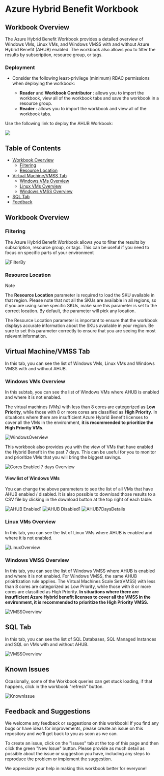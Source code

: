 
# Azure Hybrid Benefit Workbook

## Workbook Overview

The Azure Hybrid Benefit Workbook provides a detailed overview of Windows VMs, Linux VMs, and Windows VMSS with and without Azure Hybrid Benefit (AHUB) enabled. The workbook also allows you to filter the results by subscription, resource group, or tags.

### Deployment
* Consider the following least-privilege (minimum) RBAC permissions when deploying the workbook:

  * **Reader** and **Workbook Contributor** : allows you to import the workbook, view all of the workbook tabs and save the workbook in a resource group.
  * **Reader** : allows you to import the workbook and view all of the workbook tabs.

Use the following link to deploy the AHUB Workbook:

   <a href="https://portal.azure.com/#create/Microsoft.Template/uri/https%3A%2F%2Fraw.githubusercontent.com%2Farthurclares%2FAzureHybridBenefitWorkbook%2Fmain%2Fworkbook%2Fazuredeploy.json" target="_blank"><img src="https://aka.ms/deploytoazurebutton"/></a>
    

    
## Table of Contents
- [Workbook Overview](#workbook-overview)
  - [Filtering](#filtering)
  - [Resource Location](#resource-location)
- [Virtual Machine/VMSS Tab](#virtual-machinevmss-tab)
  - [Windows VMs Overview](#windows-vms-overview)
  - [Linux VMs Overview](#linux-vms-overview)
  - [Windows VMSS Overview](#windows-vmss-overview)
- [SQL Tab](#sql-tab)
- [Feedback](#feedback)

## Workbook Overview

### Filtering

The Azure Hybrid Benefit Workbook allows you to filter the results by subscription, resource group, or tags. This can be useful if you need to focus on specific parts of your environment

 ![FilterBy](https://github.com/arthurclares/AzureHybridBenefitWorkbook/raw/main/images/FilterBy.png)

### Resource Location
> [!NOTE]
>The **Resource Location** parameter is required to load the SKU available in that region. Please note that not all the SKUs are available in all regions, so if you are using some specific SKUs, make sure this parameter is set to the correct location.
By default, the parameter will pick any location.

The Resource Location parameter is important to ensure that the workbook displays accurate information about the SKUs available in your region. Be sure to set this parameter correctly to ensure that you are seeing the most relevant information.

## Virtual Machine/VMSS Tab

In this tab, you can see the list of Windows VMs, Linux VMs and Windows VMSS with and without AHUB.


### Windows VMs Overview

In this subtab, you can see the list of Windows VMs where AHUB is enabled and where it is not enabled. 

The virtual machines (VMs) with less than 8 cores are categorized as **Low Priority**, while those with 8 or more cores are classified as **High Priority**. In situations where there are insufficient Azure Hybrid Benefit licenses to cover all the VMs in the environment, **it is recommended to prioritize the High Priority VMs**.

![WindowsOverview](https://github.com/arthurclares/AzureHybridBenefitWorkbook/raw/main/images/WindowsOverview.jpg)


This workbook also provides you with the view of VMs that have enabled the Hybrid Benefit in the past 7 days. This can be useful for you to monitor and prioritize VMs that you will bring the biggest savings.

![Cores Enabled 7 days Overview](https://github.com/arthurclares/AzureHybridBenefitWorkbook/raw/main/images/Cores%20Enabled%207%20days.jpg)

#### View list of Windows VMs 

You can change the above parameters to see the list of all VMs that have AHUB enabled / disabled. It is also possible to download those results to a CSV file by clicking in the download button at the top right of each table.


![AHUB Enabled1](https://github.com/arthurclares/AzureHybridBenefitWorkbook/raw/main/images/AHUB%20Enabled1.jpg)
![AHUB Disabled1](https://github.com/arthurclares/AzureHybridBenefitWorkbook/raw/main/images/AHUB%20Disabled1.jpg)
![AHUB7DaysDetails](https://github.com/arthurclares/AzureHybridBenefitWorkbook/raw/main/images/AHUB7DaysDetails.jpg)


### Linux VMs Overview

In this tab, you can see the list of Linux VMs where AHUB is enabled and where it is not enabled. 

![LinuxOverview](https://github.com/arthurclares/AzureHybridBenefitWorkbook/raw/main/images/LinuxOverview.jpg)


### Windows VMSS Overview

In this tab, you can see the list of Windows VMSS where AHUB is enabled and where it is not enabled. For Windows VMSS, the same AHUB prioirtization rule applies. 
The Virtual Machines Scale Set(VMSS) with less than 8 cores are categorized as Low Priority, while those with 8 or more cores are classified as High Priority. **In situations where there are insufficient Azure Hybrid benefit licenses to cover all the VMSS in the environment, it is recommended to prioritize the High Priority VMSS.**

![VMSSOverview](https://github.com/arthurclares/AzureHybridBenefitWorkbook/raw/main/images/VMSSOverview.jpg)



## SQL Tab

In this tab, you can see the list of SQL Databases, SQL Managed Instances and SQL on VMs with and without AHUB.

![VMSSOverview](https://github.com/arthurclares/AzureHybridBenefitWorkbook/raw/main/images/SQL%20Overview.jpg)

## Known Issues

Ocasionally, some of the Workbook queries can get stuck loading, if that happens, click in the workbook "refresh" button.

![KnownIssue](https://github.com/arthurclares/AzureHybridBenefitWorkbook/raw/main/images/KnownIssue.jpg)


## Feedback and Suggestions

We welcome any feedback or suggestions on this workbook! If you find any bugs or have ideas for improvements, please create an issue on this repository and we'll get back to you as soon as we can.

To create an issue, click on the "Issues" tab at the top of this page and then click the green "New Issue" button. Please provide as much detail as possible about the issue or suggestion you have, including any steps to reproduce the problem or implement the suggestion.

We appreciate your help in making this workbook better for everyone!

